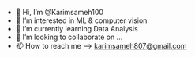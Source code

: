 - 👋 Hi, I’m @Karimsameh100
- 👀 I’m interested in ML & computer vision
- 🌱 I’m currently learning Data Analysis
- 💞️ I’m looking to collaborate on ...
- 📫 How to reach me --> karimsameh807@gmail.com

<!---
Karimsameh100/Karimsameh100 is a ✨ special ✨ repository because its `README.md` (this file) appears on your GitHub profile.
You can click the Preview link to take a look at your changes.
--->
